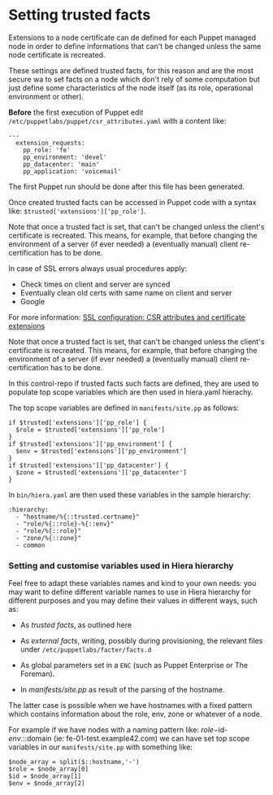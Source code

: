 # Setting trusted facts

Extensions to a node certificate can de defined for each Puppet managed node in order to define informations that can't be changed unless the same node certificate is recreated.

These settings are defined trusted facts, for this reason and are the most secure wa to set facts on a node which don't rely of some computation but just define some characteristics of the node itself (as its role, operational environment or other).

**Before** the first execution of Puppet edit ```/etc/puppetlabs/puppet/csr_attributes.yaml``` with a content like:

    ---
      extension_requests:
        pp_role: 'fe'
        pp_environment: 'devel'
        pp_datacenter: 'main'
        pp_application: 'voicemail'

The first Puppet run should be done after this file has been generated.

Once created trusted facts can be accessed in Puppet code with a syntax like: ```$trusted['extensions']['pp_role']```.

Note that once a trusted fact is set, that can't be changed unless the client's certificate is recreated. This means, for example, that before changing the environment of a server (if ever needed) a (eventually manual) client re-certification has to be done. 

In case of SSL errors always usual procedures apply:

  - Check times on client and server are synced
  - Eventually clean old certs with same name on client and server
  - Google

For more information: [SSL configuration: CSR attributes and certificate extensions](https://docs.puppet.com/puppet/latest/reference/ssl_attributes_extensions.html)

Note that once a trusted fact is set, that can't be changed unless the client's certificate is recreated. This means, for example, that before changing the environment of a server (if ever needed) a (eventually manual) client re-certification has to be done.

In this control-repo if trusted facts such facts are defined, they are used to populate top scope variables which are then used in hiera.yaml hierachy.

The top scope variables are defined in ```manifests/site.pp``` as follows:

    if $trusted['extensions']['pp_role'] {
      $role = $trusted['extensions']['pp_role']
    }
    if $trusted['extensions']['pp_environment'] {
      $env = $trusted['extensions']['pp_environment']
    }
    if $trusted['extensions']['pp_datacenter'] {
      $zone = $trusted['extensions']['pp_datacenter']
    }

In ```bin/hiera.yaml``` are then used these variables in the sample hierarchy:

    :hierarchy:
      - "hostname/%{::trusted.certname}"
      - "role/%{::role}-%{::env}"
      - "role/%{::role}"
      - "zone/%{::zone}"
      - common

### Setting and customise variables used in Hiera hierarchy

Feel free to adapt these variables names and kind to your own needs: you may want to define different variable names to use in Hiera hierarchy for different purposes and you may define their values in different ways, such as:

  - As *trusted facts*, as outlined here

  - As *external facts*, writing, possibly during provisioning, the relevant files under ```/etc/puppetlabs/facter/facts.d```

  - As global parameters set in a ```ENC``` (such as Puppet Enterprise or The Foreman).

  - In *manifests/site.pp* as result of the parsing of the hostname.

The latter case is possible when we have hostnames with a fixed pattern which contains information about the role, env, zone or whatever of a node.

For example if we have nodes with a naming pattern like: $role-$id-$env.$::domain (ie: fe-01-test.example42.com) we can have set top scope variables in our ```manifests/site.pp``` with something like:

    $node_array = split($::hostname,'-')
    $role = $node_array[0]
    $id = $node_array[1]
    $env = $node_array[2]


